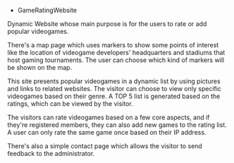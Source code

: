 - GameRatingWebsite

Dynamic Website whose main purpose is for the users to rate or add popular videogames.

There's a map page which uses markers to show some points of interest like the location of videogame developers' headquarters 
and stadiums that host gaming tournaments. The user can choose which kind of markers will be shown on the map.

This site presents popular videogames in a dynamic list by using pictures and links to related websites. The visitor can choose
to view only specific videogames based on their genre. A TOP 5 list is generated based on the ratings, which can be viewed by the 
visitor.

The visitors can rate videogames based on a few core aspects, and if they're registered members, they can also add new games
to the rating list. A user can only rate the same game once based on their IP address.

There's also a simple contact page which allows the visitor to send feedback to the administrator.

